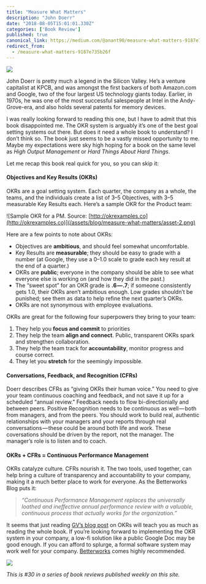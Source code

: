 ```yaml
---
title: "Measure What Matters"
description: "John Doerr"
date: "2018-08-05T15:01:01.330Z"
categories: ['Book Review']
published: true
canonical_link: https://medium.com/@anant90/measure-what-matters-9187e735b26f
redirect_from:
  - /measure-what-matters-9187e735b26f
---
```


![](/assets/blog/measure-what-matters/asset-1.jpeg)

John Doerr is pretty much a legend in the Silicon Valley. He’s a venture capitalist at KPCB, and was amongst the first backers of both Amazon.com and Google, two of the four largest US technology giants today. Earlier, in 1970s, he was one of the most successful salespeople at Intel in the Andy-Grove-era, and also holds several patents for memory devices.

I was really looking forward to reading this one, but I have to admit that this book disappointed me. The OKR system is arguably it’s one of the best goal setting systems out there. But does it need a whole book to understand? I don’t think so. The book just seems to be a vastly missed opportunity to me. Maybe my expectations were sky high hoping for a book on the same level as _High Output Management_ or _Hard Things About Hard Things_.

Let me recap this book real quick for you, so you can skip it:

#### Objectives and Key Results (OKRs)

OKRs are a goal setting system. Each quarter, the company as a whole, the teams, and the individuals create a list of 3–5 Objectives, with 3–5 measurable Key Results each. Here’s a sample OKR for the Product team:

![Sample OKR for a PM. Source: [http://okrexamples.co](http://okrexamples.co)](/assets/blog/measure-what-matters/asset-2.png)

Here are a few points to note about OKRs:

-   Objectives are **ambitious**, and should feel somewhat uncomfortable.
-   Key Results are **measurable**; they should be easy to grade with a number (at Google, they use a 0–1.0 scale to grade each key result at the end of a quarter.)
-   OKRs are **public**; everyone in the company should be able to see what everyone else is working on (and how they did in the past.)
-   The “sweet spot” for an OKR grade is **.6 — .7**; if someone consistently gets 1.0, their OKRs aren’t ambitious enough. Low grades shouldn’t be punished; see them as data to help refine the next quarter’s OKRs.
-   OKRs are not synonymous with employee evaluations.

OKRs are great for the following four superpowers they bring to your team:

1.  They help you **focus and commit** to priorities
2.  They help the team **align and connect**. Public, transparent OKRs spark and strengthen collaboration.
3.  They help the team track for **accountability**, monitor progress and course correct.
4.  They let you **stretch** for the seemingly impossible.

#### Conversations, Feedback, and Recognition (CFRs)

Doerr describes CFRs as “giving OKRs their human voice.” You need to give your team continuous coaching and feedback, and not save it up for a scheduled “annual review.” Feedback needs to flow bi-directionially and between peers. Positive Recognition needs to be continuous as well — both from managers, and from the peers. You should work to build real, authentic relationships with your managers and your reports through real conversations — these could be around both life and work. These coversations should be driven by the report, not the manager. The manager’s role is to listen and to coach.

#### OKRs + CFRs = Continuous Performance Management

OKRs catalyze culture. CFRs nourish it. The two tools, used together, can help bring a culture of transparency and accountability to your company, making it a much better place to work for everyone. As the Betterworks Blog puts it:

> _“Continuous Performance Management replaces the universally loathed and ineffective annual performance review with a valuable, continuous process that actually works for the organization.”_

It seems that just reading [GV’s blog post](https://library.gv.com/how-google-sets-goals-okrs-a1f69b0b72c7) on OKRs will teach you as much as reading the whole book. If you’re looking forward to implementing the OKR system in your company, a low-fi solution like a public Google Doc may be good enough. If you can afford to splurge, a formal software system may work well for your company. [Betterworks](https://www.betterworks.com) comes highly recommended.

![](/assets/blog/measure-what-matters/asset-3.jpeg)

_This is #30 in a series of book reviews published weekly on this site._
